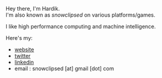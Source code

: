 Hey there, I'm Hardik.<br>
I'm also known as _snowclipsed_ on various platforms/games.

I like high performance computing and machine intelligence. 

Here's my:
- [website](snowclipsed.github.io)
- [twitter](x.com/snowclipsed)
- [linkedin](https://www.linkedin.com/in/hardikbishnoi/)
- email : snowclipsed [at] gmail [dot] com
